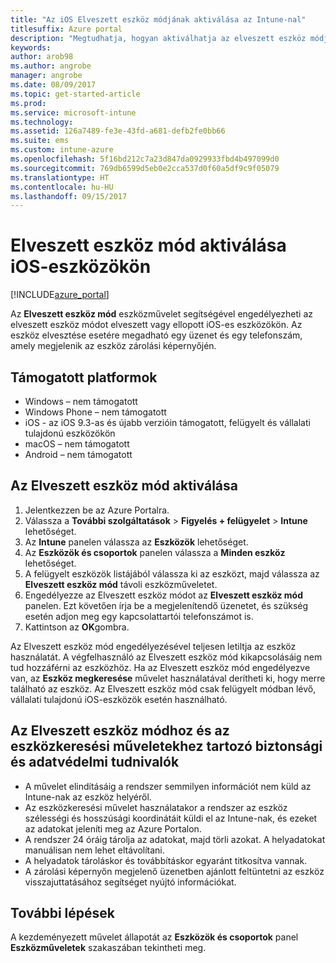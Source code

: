 ```yaml
---
title: "Az iOS Elveszett eszköz módjának aktiválása az Intune-nal"
titlesuffix: Azure portal
description: "Megtudhatja, hogyan aktiválhatja az elveszett eszköz módját az elveszett vagy ellopott iOS-eszközökön az Intune használatával.”"
keywords: 
author: arob98
ms.author: angrobe
manager: angrobe
ms.date: 08/09/2017
ms.topic: get-started-article
ms.prod: 
ms.service: microsoft-intune
ms.technology: 
ms.assetid: 126a7489-fe3e-43fd-a681-defb2fe0bb66
ms.suite: ems
ms.custom: intune-azure
ms.openlocfilehash: 5f16bd212c7a23d847da0929933fbd4b497099d0
ms.sourcegitcommit: 769db6599d5eb0e2cca537d0f60a5df9c9f05079
ms.translationtype: HT
ms.contentlocale: hu-HU
ms.lasthandoff: 09/15/2017
---
```

# <a name="activate-lost-mode-on-ios-devices"></a>Elveszett eszköz mód aktiválása iOS-eszközökön


[!INCLUDE[azure_portal](./includes/azure_portal.md)]

Az **Elveszett eszköz mód** eszközművelet segítségével engedélyezheti az elveszett eszköz módot elveszett vagy ellopott iOS-es eszközökön. Az eszköz elvesztése esetére megadható egy üzenet és egy telefonszám, amely megjelenik az eszköz zárolási képernyőjén.

## <a name="supported-platforms"></a>Támogatott platformok

- Windows – nem támogatott
- Windows Phone – nem támogatott
- iOS - az iOS 9.3-as és újabb verzióin támogatott, felügyelt és vállalati tulajdonú eszközökön
- macOS – nem támogatott
- Android – nem támogatott

## <a name="how-to-activate-lost-mode"></a>Az Elveszett eszköz mód aktiválása

1. Jelentkezzen be az Azure Portalra.
2. Válassza a **További szolgáltatások** > **Figyelés + felügyelet** > **Intune** lehetőséget.
3. Az **Intune** panelen válassza az **Eszközök** lehetőséget.
4. Az **Eszközök és csoportok** panelen válassza a **Minden eszköz** lehetőséget.
5. A felügyelt eszközök listájából válassza ki az eszközt, majd válassza az **Elveszett eszköz mód** távoli eszközműveletet.
6. Engedélyezze az Elveszett eszköz módot az **Elveszett eszköz mód** panelen. Ezt követően írja be a megjelenítendő üzenetet, és szükség esetén adjon meg egy kapcsolattartói telefonszámot is.
7. Kattintson az **OK**gombra.

Az Elveszett eszköz mód engedélyezésével teljesen letiltja az eszköz használatát. A végfelhasználó az Elveszett eszköz mód kikapcsolásáig nem tud hozzáférni az eszközhöz. Ha az Elveszett eszköz mód engedélyezve van, az **Eszköz megkeresése** művelet használatával derítheti ki, hogy merre található az eszköz.
Az Elveszett eszköz mód csak felügyelt módban lévő, vállalati tulajdonú iOS-eszközök esetén használható.

## <a name="security-and-privacy-information-for-the-lost-mode-and-locate-device-actions"></a>Az Elveszett eszköz módhoz és az eszközkeresési műveletekhez tartozó biztonsági és adatvédelmi tudnivalók
- A művelet elindításáig a rendszer semmilyen információt nem küld az Intune-nak az eszköz helyéről.
- Az eszközkeresési művelet használatakor a rendszer az eszköz szélességi és hosszúsági koordinátáit küldi el az Intune-nak, és ezeket az adatokat jeleníti meg az Azure Portalon.
- A rendszer 24 óráig tárolja az adatokat, majd törli azokat. A helyadatokat manuálisan nem lehet eltávolítani.
- A helyadatok tároláskor és továbbításkor egyaránt titkosítva vannak.
- A zárolási képernyőn megjelenő üzenetben ajánlott feltüntetni az eszköz visszajuttatásához segítséget nyújtó információkat.

## <a name="next-steps"></a>További lépések

A kezdeményezett művelet állapotát az **Eszközök és csoportok** panel **Eszközműveletek** szakaszában tekintheti meg.

